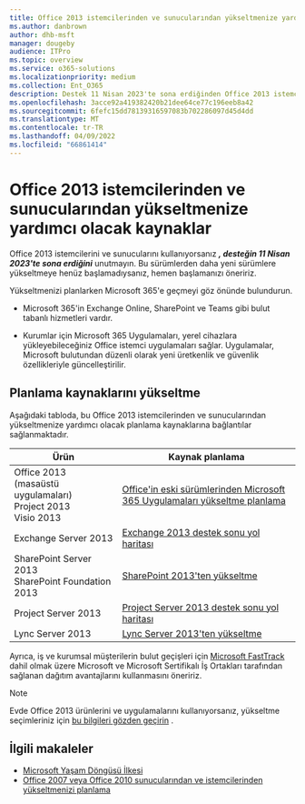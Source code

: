 ```yaml
---
title: Office 2013 istemcilerinden ve sunucularından yükseltmenize yardımcı olacak kaynaklar
ms.author: danbrown
author: dhb-msft
manager: dougeby
audience: ITPro
ms.topic: overview
ms.service: o365-solutions
ms.localizationpriority: medium
ms.collection: Ent_O365
description: Destek 11 Nisan 2023'te sona erdiğinden Office 2013 istemcilerinden ve sunucularından yükseltmenizi planlayın.
ms.openlocfilehash: 3acce92a419382420b21dee64ce77c196eeb8a42
ms.sourcegitcommit: 6fefc15dd78139316597083b702286097d45d4dd
ms.translationtype: MT
ms.contentlocale: tr-TR
ms.lasthandoff: 04/09/2022
ms.locfileid: "66861414"
---
```

# <a name="resources-to-help-you-upgrade-from-office-2013-clients-and-servers"></a>Office 2013 istemcilerinden ve sunucularından yükseltmenize yardımcı olacak kaynaklar

Office 2013 istemcilerini ve sunucularını kullanıyorsanız ***, desteğin 11 Nisan 2023'te sona erdiğini*** unutmayın. Bu sürümlerden daha yeni sürümlere yükseltmeye henüz başlamadıysanız, hemen başlamanızı öneririz.

Yükseltmenizi planlarken Microsoft 365'e geçmeyi göz önünde bulundurun.

- Microsoft 365'in Exchange Online, SharePoint ve Teams gibi bulut tabanlı hizmetleri vardır.

- Kurumlar için Microsoft 365 Uygulamaları, yerel cihazlara yükleyebileceğiniz Office istemci uygulamaları sağlar. Uygulamalar, Microsoft bulutundan düzenli olarak yeni üretkenlik ve güvenlik özellikleriyle güncelleştirilir.

## <a name="upgrade-planning-resources"></a>Planlama kaynaklarını yükseltme

Aşağıdaki tabloda, bu Office 2013 istemcilerinden ve sunucularından yükseltmenize yardımcı olacak planlama kaynaklarına bağlantılar sağlanmaktadır.

|Ürün|Kaynak planlama|
|---|---|
|Office 2013 (masaüstü uygulamaları)<br/>Project 2013<br/>Visio 2013|[Office'in eski sürümlerinden Microsoft 365 Uygulamaları yükseltme planlama](/deployoffice/endofsupport/plan-upgrade-older-versions-office.md)|
|Exchange Server 2013|[Exchange 2013 destek sonu yol haritası](exchange-2013-end-of-support.md)|
|SharePoint Server 2013 <br/> SharePoint Foundation 2013|[SharePoint 2013'ten yükseltme](upgrade-from-sharepoint-2013.md)|
|Project Server 2013|[Project Server 2013 destek sonu yol haritası](project-server-2013-end-of-support.md)|
|Lync Server 2013|[Lync Server 2013'ten yükseltme](upgrade-from-lync-2013.md)|

Ayrıca, iş ve kurumsal müşterilerin bulut geçişleri için [Microsoft FastTrack](https://www.microsoft.com/fasttrack) dahil olmak üzere Microsoft ve Microsoft Sertifikalı İş Ortakları tarafından sağlanan dağıtım avantajlarını kullanmasını öneririz.

> [!NOTE]
> Evde Office 2013 ürünlerini ve uygulamalarını kullanıyorsanız, yükseltme seçimleriniz için [bu bilgileri gözden geçirin](plan-upgrade-previous-versions-office.md#im-a-home-user-what-do-i-do) .

## <a name="related-articles"></a>İlgili makaleler

- [Microsoft Yaşam Döngüsü İlkesi](/lifecycle/)
- [Office 2007 veya Office 2010 sunucularından ve istemcilerinden yükseltmenizi planlama](plan-upgrade-previous-versions-office.md)